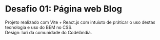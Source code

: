 <h1>
  Desafio 01: Página web Blog
</h1>
<p>
  Projeto realizado com Vite + React.js com intuiuto de práticar o uso destas tecnologia e uso do BEM no CSS. <br>
  Design: Iuri da comunidade do Codelândia.
</p>
